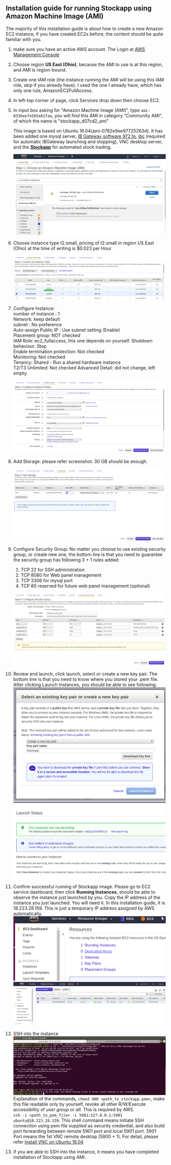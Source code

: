 ## Installation guide for running Stockapp using Amazon Machine Image (AMI) 

The majority of this installation guide is about how to create a new Amazon EC2 instance, if you 
have created EC2s before, the content should be quite familiar with you.

1. make sure you have an active AWS account. The Login at [AWS Management Console][1]
2. Choose region __US East (Ohio)__, because the AMI to use is at this region, and AMI is region-bound.
3. Create one IAM role (the instance running the AMI will be using this IAM role, skip if you already have). 
   I used the one I already have, which has only one rule, AmazonEC2FullAccess. 
4. In left-top corner of page, click Services drop down then choose EC2.
5. In input box asking for "Amazon Machine Image (AMI)", type `ami-0336ee7e585e61faa`, you will find
   this AMI in category "Community AMI", of which the name is "stockapp_d07cd2_ami"
   
   This image is based on Ubuntu 16.04(ami-0782e9ee97725263d). It has been added one mysql server, 
   [IB Gateway software 972.1p][2], [ibc][5] (required for automatic IBGateway launching and 
   stopping), VNC desktop server, and the [__Stockapp__][3] for automated stock trading.
   
   ![ami choose](resources/pics/aws_installation_001_choose_ami.png "AMI choosing")
6. Choose instance type t2.small, pricing of t2.small in region US East (Ohio) at the time of writing
   is $0.023 per Hour
   
   ![instance choose](resources/pics/aws_installation_002_choose_instance_type.png "aws instance type")
7. Configure Instance:   
   number of instance : 1   
   Network: keep default   
   subnet : No preference   
   Auto-assign Public IP : Use subnet setting (Enable)  
   Placement group: NOT checked  
   IAM Role: ec2_fullaccess, this one depends on yourself.
   Shutdown behaviour: Stop  
   Enable termination protection: Not checked  
   Monitoring: Not checked  
   Tenancy: Shared - Run a shared hardware instance  
   T2/T3 Unlimited: Not checked
   Advanced Detail: did not change, left empty.  
   
   ![configure instance](resources/pics/aws_installation_003_configure_instance.png "configure instance")
8. Add Storage: please refer screenshot. 30 GB should be enough.

   ![add storage](resources/pics/aws_installation_004_add_storage.png "add storage")
9. Configure Security Group: No matter you choose to use existing security 
   group, or create new one, the bottom line is that you need to guarantee the security group has 
   following 3 + 1 rules added:
   1. TCP 22 for SSH administration
   2. TCP 8080 for Web panel management
   3. TCP 3306 for mysql port
   4. TCP 80 reserved for future web panel management (optional)
   
   ![configure_security](resources/pics/aws_installation_005_configure_security.png "configure security")
10. Review and launch, click launch, select or create a new key pair. The bottom line is that you 
   need to know where you stored your .pem file. After clicking Launch Instances, you should be able
   to see following:  
   ![after_review_launch](resources/pics/aws_installation_006_select_keypair.png "after review launch")  
   ![after_review_launch](resources/pics/aws_installation_007_after_review_launch.png "after review launch")

11. Confirm successful running of Stockapp image. Please go to EC2 service dashboard, then click 
    __Running Instances__, should be able to observe the instance just launched by you. Copy the IP 
    address of the instance you just launched. You will need it. In this installation guide, it is
    18.223.28.159. This is just a temporary IP address assigned by AWS automatically.   
    ![click_running_instances](resources/pics/aws_installation_008_click_running_instances.png "click running instances")  
    ![check_running_instances](resources/pics/aws_installation_009_check_running_instances.png "check_running_instances")

12. SSH into the instance
    ![ssh_into_instances](resources/pics/aws_installation_010_ssh_into_instances.png "ssh into instances")  
    Explanation of the commands, `chmod 400 <path_to_stockapp.pem>`, make this file readable only 
    by yourself, revoke all other R/W/Execute accessibility of *user group* or *all*. This is required
    by AWS.  
    `ssh -i <path_to_pem_file> -L 5901:127.0.0.1:5901 ubuntu@18.223.28.159`: This shell command 
    means initiate SSH connection using pem file supplied as security credential, and also build 
    port forwarding between remote 5901 port and local 5901 port. 5901 Port means the 1st VNC remote desktop (5900 + 1).
    For detail, please refer [Install VNC on Ubuntu 16.04][4]

13. If you are able to SSH into the instance, it means you have completed installation of Stockapp using AMI.  

[1]: https://aws.amazon.com/console/
[2]: https://www.interactivebrokers.com/en/index.php?f=16457
[3]: https://github.com/bovetliu/PortfolioTrackingIntro/releases/tag/1.0
[4]: https://www.linode.com/docs/applications/remote-desktop/install-vnc-on-ubuntu-16-04/#connect-to-vnc-from-your-desktop
[5]: https://github.com/IbcAlpha/IBC
